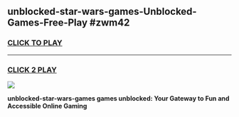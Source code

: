 
## unblocked-star-wars-games-Unblocked-Games-Free-Play #zwm42
<h3>
<a href="https://us.freeplayer.one?title=unblocked-star-wars-games&ref=9M">CLICK TO PLAY</a></h3>
<hr>

<h3>
<a href="https://us.freeplayer.one?title=unblocked-star-wars-games&ref=9M">CLICK 2 PLAY</a>
  
</h3>

<a href="https://us.freeplayer.one?title=unblocked-star-wars-games&ref=9M"><img src="https://clearcache.store/games.png"></a>


**unblocked-star-wars-games games unblocked: Your Gateway to Fun and Accessible Online Gaming**
